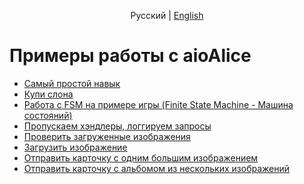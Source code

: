 <p align="center">
    Русский | <a href="README-en.md">English</a>
</p>


# Примеры работы с aioAlice


- [Самый простой навык](hello-alice.py)
- [Купи слона](buy-elephant.py)
- [Работа с FSM на примере игры \(Finite State Machine - Машина состояний\)](FSM_games.py)
- [Пропускаем хэндлеры, логгируем запросы](skip_handler_log_everything.py)
- [Проверить загруженные изображения](get_images.py)
- [Загрузить изображение](upload_image.py)
- [Отправить карточку с одним большим изображением](card_big_image.py)
- [Отправить карточку с альбомом из нескольких изображений](card_items_list.py)
